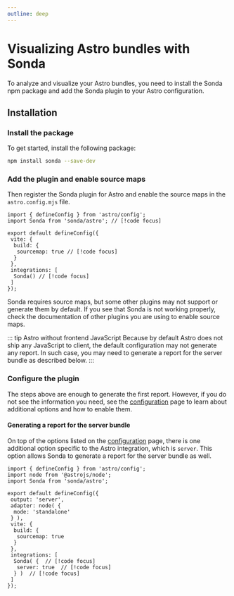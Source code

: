 ```yaml
---
outline: deep
---
```


# Visualizing Astro bundles with Sonda

To analyze and visualize your Astro bundles, you need to install the Sonda npm package and add the Sonda plugin to your Astro configuration.

## Installation

### Install the package

To get started, install the following package:

```bash
npm install sonda --save-dev
```

### Add the plugin and enable source maps

Then register the Sonda plugin for Astro and enable the source maps in the `astro.config.mjs` file.

```js{2,7,11}
import { defineConfig } from 'astro/config';
import Sonda from 'sonda/astro'; // [!code focus]

export default defineConfig({
 vite: {
  build: {
   sourcemap: true // [!code focus]
  }
 },
 integrations: [
  Sonda() // [!code focus]
 ]
});
```

Sonda requires source maps, but some other plugins may not support or generate them by default. If you see that Sonda is not working properly, check the documentation of other plugins you are using to enable source maps.

::: tip Astro without frontend JavaScript
Because by default Astro does not ship any JavaScript to client, the default configuration may not generate any report. In such case, you may need to generate a report for the server bundle as described below.
:::

### Configure the plugin

The steps above are enough to generate the first report. However, if you do not see the information you need, see the [configuration](/configuration) page to learn about additional options and how to enable them.

#### Generating a report for the server bundle

On top of the options listed on the [configuration](/configuration) page, there is one additional option specific to the Astro integration, which is `server`. This option allows Sonda to generate a report for the server bundle as well.

```js{16-18}
import { defineConfig } from 'astro/config';
import node from '@astrojs/node';
import Sonda from 'sonda/astro';

export default defineConfig({
 output: 'server',
 adapter: node( {
  mode: 'standalone'
 } ),
 vite: {
  build: {
   sourcemap: true
  }
 },
 integrations: [
  Sonda( {  // [!code focus]
   server: true  // [!code focus]
  } )  // [!code focus]
 ]
});
```
